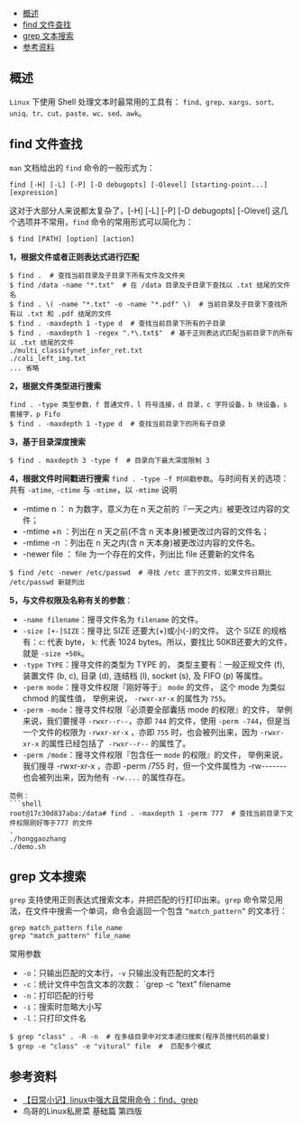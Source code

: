 - [概述](#概述)
- [find 文件查找](#find-文件查找)
- [grep 文本搜索](#grep-文本搜索)
- [参考资料](#参考资料)

## 概述

`Linux` 下使用 Shell 处理文本时最常用的工具有： `find、grep、xargs、sort、uniq、tr、cut、paste、wc、sed、awk`。

## find 文件查找

`man` 文档给出的 `find` 命令的一般形式为：
```shell 
find [-H] [-L] [-P] [-D debugopts] [-Olevel] [starting-point...] [expression]
```
这对于大部分人来说都太复杂了，[-H] [-L] [-P] [-D debugopts] [-Olevel] 这几个选项并不常用，`find` 命令的常用形式可以简化为：
```shell
$ find [PATH] [option] [action]
```
**1，根据文件或者正则表达式进行匹配**
```shell
$ find .  # 查找当前目录及子目录下所有文件及文件夹
$ find /data -name "*.txt"  # 在 /data 目录及子目录下查找以 .txt 结尾的文件名
$ find . \( -name "*.txt" -o -name "*.pdf" \)  # 当前目录及子目录下查找所有以 .txt 和 .pdf 结尾的文件
$ find . -maxdepth 1 -type d  # 查找当前目录下所有的子目录
$ find . -maxdepth 1 -regex ".*\.txt$"  # 基于正则表达式匹配当前目录下的所有以 .txt 结尾的文件
./multi_classifynet_infer_ret.txt
./cali_left_img.txt
... 省略
```
**2，根据文件类型进行搜索**
```shell
find . -type 类型参数，f 普通文件，l 符号连接，d 目录，c 字符设备，b 块设备，s 套接字，p Fifo
$ find . -maxdepth 1 -type d  # 查找当前目录下的所有子目录
```
**3，基于目录深度搜索**
```shell
$ find . maxdepth 3 -type f  # 目录向下最大深度限制 3
```
**4，根据文件时间戳进行搜索**
`find . -type -f 时间戳参数`。与时间有关的选项：共有 `-atime`, `-ctime` 与 `-mtime`，以 `-mtime` 说明
+ -mtime n ： n 为数字，意义为在 n 天之前的『一天之内』被更改过内容的文件；
+ -mtime +n ：列出在 n 天之前(不含 n 天本身)被更改过内容的文件名；
+ -mtime -n ：列出在 n 天之内(含 n 天本身)被更改过内容的文件名。
+ -newer file ： file 为一个存在的文件，列出比 file 还要新的文件名

```shell
$ find /etc -newer /etc/passwd  # 寻找 /etc 底下的文件，如果文件日期比 /etc/passwd 新就列出
```
**5，与文件权限及名称有关的参数**：
+ `-name filename`：搜寻文件名为 `filename` 的文件。
+ `-size [+-]SIZE`：搜寻比 SIZE 还要大(+)或小(-)的文件。 这个 SIZE 的规格有：`c`: 代表 byte， `k`: 代表 1024 bytes。所以，要找比 50KB还要大的文件，就是 `-size +50k`。
+ `-type TYPE`：搜寻文件的类型为 TYPE 的， 类型主要有：一般正规文件 (f), 装置文件 (b, c), 目录 (d), 连结档 (l), socket (s), 及 FIFO (p) 等属性。
+ `-perm mode`：搜寻文件权限『刚好等于』 `mode` 的文件， 这个 mode 为类似 chmod 的属性值， 举例来说， `-rwxr-xr-x` 的属性为 `755`。
+ `-perm -mode`：搜寻文件权限『必须要全部囊括 mode 的权限』的文件， 举例来说，我们要搜寻 `-rwxr--r--`，亦即 `744` 的文件，使用 `-perm -744`，但是当一个文件的权限为 `-rwxr-xr-x` ，亦即 `755` 时，也会被列出来，因为 `-rwxr-xr-x` 的属性已经包括了` -rwxr--r--` 的属性了。
+ `-perm /mode`：搜寻文件权限『包含任一 `mode` 的权限』的文件， 举例来说，我们搜寻 -rwxr-xr-x ，亦即 -perm /755 时，但一个文件属性为 -rw-------也会被列出来，因为他有 `-rw....` 的属性存在。
```
范例：
```shell
root@17c30d837aba:/data# find . -maxdepth 1 -perm 777  # 查找当前目录下文件权限刚好等于777 的文件
.
./honggaozhang
./demo.sh
```
## grep 文本搜索
`grep` 支持使用正则表达式搜索文本，并把匹配的行打印出来。`grep` 命令常见用法，在文件中搜索一个单词，命令会返回一个包含 `“match_pattern”` 的文本行：
```shell
grep match_pattern file_name
grep "match_pattern" file_name
```
常用参数
+ `-o`：只输出匹配的文本行，`-v` 只输出没有匹配的文本行
+ `-c`：统计文件中包含文本的次数： `grep -c “text” filename
+ `-n`：打印匹配的行号
+ `-i`：搜索时忽略大小写
+ `-l`：只打印文件名

```shell
$ grep "class" . -R -n  # 在多级目录中对文本递归搜索(程序员搜代码的最爱)
$ grep -e "class" -e "vitural" file  #  匹配多个模式
```
## 参考资料
+ [【日常小记】linux中强大且常用命令：find、grep](cnblogs.com/skynet/archive/2010/12/25/1916873.html)
+ 鸟哥的Linux私房菜 基础篇 第四版
